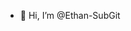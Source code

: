 - 👋 Hi, I’m @Ethan-SubGit


<!---
Ethan-SubGit/Ethan-SubGit is a ✨ special ✨ repository because its `README.md` (this file) appears on your GitHub profile.
You can click the Preview link to take a look at your changes.
--->
